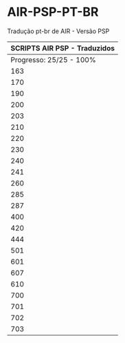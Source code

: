 # AIR-PSP-PT-BR
Tradução pt-br de AIR - Versão PSP

| SCRIPTS AIR PSP - Traduzidos  |
| ----------------------------- |
|  Progresso: 25/25 - 100%      |
|            163                |
|            170                |
|            190                |
|            200                |
|            203                |
|            210                |
|            220                |
|            230                |
|            240                |
|            241                |
|            260                |
|            285                |
|            287                |
|            400                |
|            420                |
|            444                |
|            501                |
|            601                |
|            607                |
|            610                |
|            700                |
|            701                |
|            702                |
|            703                |

